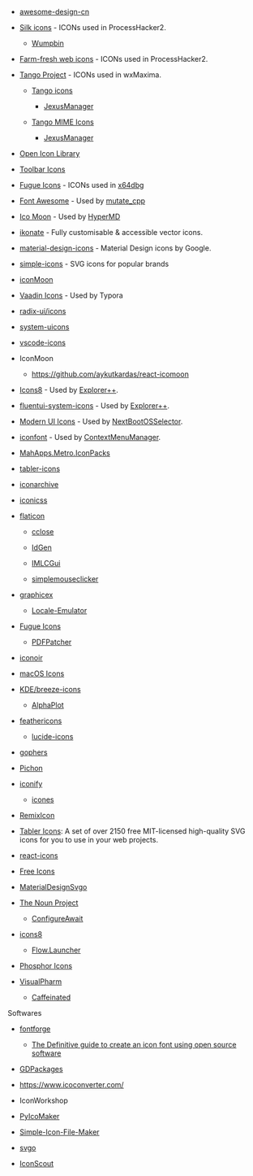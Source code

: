 * [awesome-design-cn](https://github.com/jobbole/awesome-design-cn)

* <a href="http://www.famfamfam.com/lab/icons/silk">Silk icons</a> - ICONs used in ProcessHacker2.

  - [Wumpbin](https://www.benf.org/other/wumpbin/index.html)

* <a href="http://www.fatcow.com/free-icons">Farm-fresh web icons</a> - ICONs used in ProcessHacker2.

* <a href="http://tango.freedesktop.org/Tango_Desktop_Project">Tango Project</a> - ICONs used in wxMaxima.

  * [Tango icons](https://commons.wikimedia.org/wiki/Tango_icons)

    * [JexusManager](https://github.com/jexuswebserver/JexusManager)

  * [Tango MIME Icons](https://www.deviantart.com/8666/art/Tango-MIME-Icons-114829865)

    * [JexusManager](https://github.com/jexuswebserver/JexusManager)

* <a href="https://sourceforge.net/projects/openiconlibrary/">Open Icon Library</a>

* <a href="https://sourceforge.net/projects/toolbaricons/">Toolbar Icons</a>

* <a href="http://p.yusukekamiyamane.com/">Fugue Icons</a> - ICONs used in [x64dbg](https://github.com/x64dbg/x64dbg)

* <a href="https://fontawesome.com/?from=io">Font Awesome</a> - Used by [mutate_cpp](https://github.com/nlohmann/mutate_cpp#used-third-party-tools)

* <a href="https://icomoon.io/#icons-icomoon">Ico Moon</a> - Used by [HyperMD](https://github.com/laobubu/HyperMD)

* <a href="https://github.com/mikolajdobrucki/ikonate">ikonate</a> - Fully customisable & accessible vector icons.

* <a href="https://github.com/google/material-design-icons">material-design-icons</a> - Material Design icons by Google.

* <a href="https://github.com/simple-icons/simple-icons">simple-icons</a> - SVG icons for popular brands

* <a href="https://github.com/qianguyihao/Web/blob/master/00-%E5%89%8D%E7%AB%AF%E5%B7%A5%E5%85%B7/iconMoon.md">iconMoon</a>

* [Vaadin Icons](https://vaadin.com/components/vaadin-icons) - Used by Typora

* [radix-ui/icons](https://github.com/radix-ui/icons)

* [system-uicons](https://github.com/CoreyGinnivan/system-uicons)

* [vscode-icons](https://github.com/vscode-icons/vscode-icons)

* IconMoon
  
  - https://github.com/aykutkardas/react-icomoon

* [Icons8](https://icons8.com) - Used by [Explorer++](https://github.com/derceg/explorerplusplus).

* [fluentui-system-icons](https://github.com/microsoft/fluentui-system-icons) - Used by [Explorer++](https://github.com/derceg/explorerplusplus).

* [Modern UI Icons](http://modernuiicons.com/) - Used by [NextBootOSSelector](https://github.com/takuya-takeuchi/NextBootOSSelector).

* [iconfont](https://www.iconfont.cn/) - Used by [ContextMenuManager](https://github.com/BluePointLilac/ContextMenuManager).

* [MahApps.Metro.IconPacks](https://github.com/MahApps/MahApps.Metro.IconPacks)

* [tabler-icons](https://github.com/tabler/tabler-icons)

* [iconarchive](https://iconarchive.com/)

* [iconicss](https://github.com/Viglino/iconicss)

* [flaticon](https://www.flaticon.com/)
  
  - [cclose](https://github.com/chaohershi/cclose)

  - [IdGen](https://github.com/RobThree/IdGen)

  - [IMLCGui](https://github.com/FarisR99/IMLCGui)

  - [simplemouseclicker](https://github.com/chaohershi/simplemouseclicker)

* [graphicex](https://graphicex.com/icon-and-logo/15983-flat-alphabet-in-9-colors-with-long-shadow-6913875.html)
  
  - [Locale-Emulator](https://github.com/xupefei/Locale-Emulator)

* [Fugue Icons](https://p.yusukekamiyamane.com/)
  
  - [PDFPatcher](https://github.com/wmjordan/PDFPatcher)

* [iconoir](https://github.com/lucaburgio/iconoir)

* [macOS Icons](https://macosicons.com/)

* [KDE/breeze-icons](https://github.com/KDE/breeze-icons)
  
  - [AlphaPlot](https://github.com/narunlifescience/AlphaPlot)

* [feathericons](https://github.com/feathericons/feather)
  
  - [lucide-icons](https://github.com/lucide-icons/lucide)

* [gophers](https://github.com/egonelbre/gophers)

* [Pichon](https://icons8.com/app/windows)

* [iconify](https://github.com/iconify/iconify)

  * [icones](https://github.com/antfu/icones)

* [RemixIcon](https://github.com/Remix-Design/RemixIcon)

* [Tabler Icons](https://github.com/tabler/tabler-icons): A set of over 2150 free MIT-licensed high-quality SVG icons for you to use in your web projects.

* [react-icons](https://github.com/react-icons/react-icons)

* [Free Icons](https://www.freeiconspng.com/)

* [MaterialDesignSvgo](https://github.com/OlivierLDff/MaterialDesignSvgo)

* [The Noun Project](https://thenounproject.com/)

  * [ConfigureAwait](https://github.com/Fody/ConfigureAwait)

* [icons8](https://icons8.com/)

  - [Flow.Launcher](https://github.com/Flow-Launcher/Flow.Launcher)

* [Phosphor Icons](https://github.com/phosphor-icons/homepage)

* [VisualPharm](https://www.visualpharm.com/)

  - [Caffeinated](https://github.com/dmnd/Caffeinated)

Softwares

- [fontforge](https://github.com/fontforge/fontforge)

  - [The Definitive guide to create an icon font using open source software](https://mohammedraji.github.io/posts/The-Definitive-guide-to-create-an-icon-font/)

- [GDPackages](https://github.com/dogramacigokhan/GDPackages)

- https://www.icoconverter.com/

- IconWorkshop

- [PyIcoMaker](https://github.com/ar1st0crat/PyIcoMaker)

- [Simple-Icon-File-Maker](https://github.com/TheJoeFin/Simple-Icon-File-Maker)

- [svgo](https://github.com/svg/svgo)

- [IconScout](https://iconscout.com/desktop/for-windows)
